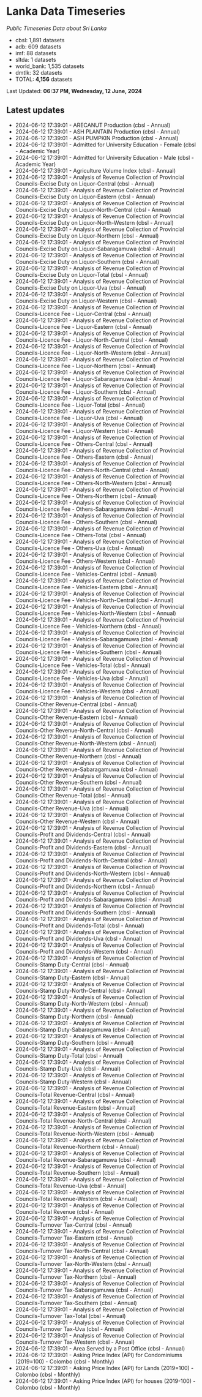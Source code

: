 # Lanka Data Timeseries
*Public Timeseries Data about Sri Lanka*

* cbsl: 1,891 datasets
* adb: 609 datasets
* imf: 88 datasets
* sltda: 1 datasets
* world_bank: 1,535 datasets
* dmtlk: 32 datasets
* TOTAL: **4,156** datasets

Last Updated: **06:37 PM, Wednesday, 12 June, 2024**

## Latest updates

* 2024-06-12 17:39:01 - ARECANUT Production (cbsl - Annual)
* 2024-06-12 17:39:01 - ASH PLANTAIN Production (cbsl - Annual)
* 2024-06-12 17:39:01 - ASH PUMPKIN Production (cbsl - Annual)
* 2024-06-12 17:39:01 - Admitted for University Education - Female (cbsl - Academic Year)
* 2024-06-12 17:39:01 - Admitted for University Education - Male (cbsl - Academic Year)
* 2024-06-12 17:39:01 - Agriculture Volume Index (cbsl - Annual)
* 2024-06-12 17:39:01 - Analysis of Revenue Collection of Provincial Councils-Excise Duty on Liquor-Central (cbsl - Annual)
* 2024-06-12 17:39:01 - Analysis of Revenue Collection of Provincial Councils-Excise Duty on Liquor-Eastern (cbsl - Annual)
* 2024-06-12 17:39:01 - Analysis of Revenue Collection of Provincial Councils-Excise Duty on Liquor-North-Central (cbsl - Annual)
* 2024-06-12 17:39:01 - Analysis of Revenue Collection of Provincial Councils-Excise Duty on Liquor-North-Western (cbsl - Annual)
* 2024-06-12 17:39:01 - Analysis of Revenue Collection of Provincial Councils-Excise Duty on Liquor-Northern (cbsl - Annual)
* 2024-06-12 17:39:01 - Analysis of Revenue Collection of Provincial Councils-Excise Duty on Liquor-Sabaragamuwa (cbsl - Annual)
* 2024-06-12 17:39:01 - Analysis of Revenue Collection of Provincial Councils-Excise Duty on Liquor-Southern (cbsl - Annual)
* 2024-06-12 17:39:01 - Analysis of Revenue Collection of Provincial Councils-Excise Duty on Liquor-Total (cbsl - Annual)
* 2024-06-12 17:39:01 - Analysis of Revenue Collection of Provincial Councils-Excise Duty on Liquor-Uva (cbsl - Annual)
* 2024-06-12 17:39:01 - Analysis of Revenue Collection of Provincial Councils-Excise Duty on Liquor-Western (cbsl - Annual)
* 2024-06-12 17:39:01 - Analysis of Revenue Collection of Provincial Councils-Licence Fee - Liquor-Central (cbsl - Annual)
* 2024-06-12 17:39:01 - Analysis of Revenue Collection of Provincial Councils-Licence Fee - Liquor-Eastern (cbsl - Annual)
* 2024-06-12 17:39:01 - Analysis of Revenue Collection of Provincial Councils-Licence Fee - Liquor-North-Central (cbsl - Annual)
* 2024-06-12 17:39:01 - Analysis of Revenue Collection of Provincial Councils-Licence Fee - Liquor-North-Western (cbsl - Annual)
* 2024-06-12 17:39:01 - Analysis of Revenue Collection of Provincial Councils-Licence Fee - Liquor-Northern (cbsl - Annual)
* 2024-06-12 17:39:01 - Analysis of Revenue Collection of Provincial Councils-Licence Fee - Liquor-Sabaragamuwa (cbsl - Annual)
* 2024-06-12 17:39:01 - Analysis of Revenue Collection of Provincial Councils-Licence Fee - Liquor-Southern (cbsl - Annual)
* 2024-06-12 17:39:01 - Analysis of Revenue Collection of Provincial Councils-Licence Fee - Liquor-Total (cbsl - Annual)
* 2024-06-12 17:39:01 - Analysis of Revenue Collection of Provincial Councils-Licence Fee - Liquor-Uva (cbsl - Annual)
* 2024-06-12 17:39:01 - Analysis of Revenue Collection of Provincial Councils-Licence Fee - Liquor-Western (cbsl - Annual)
* 2024-06-12 17:39:01 - Analysis of Revenue Collection of Provincial Councils-Licence Fee - Others-Central (cbsl - Annual)
* 2024-06-12 17:39:01 - Analysis of Revenue Collection of Provincial Councils-Licence Fee - Others-Eastern (cbsl - Annual)
* 2024-06-12 17:39:01 - Analysis of Revenue Collection of Provincial Councils-Licence Fee - Others-North-Central (cbsl - Annual)
* 2024-06-12 17:39:01 - Analysis of Revenue Collection of Provincial Councils-Licence Fee - Others-North-Western (cbsl - Annual)
* 2024-06-12 17:39:01 - Analysis of Revenue Collection of Provincial Councils-Licence Fee - Others-Northern (cbsl - Annual)
* 2024-06-12 17:39:01 - Analysis of Revenue Collection of Provincial Councils-Licence Fee - Others-Sabaragamuwa (cbsl - Annual)
* 2024-06-12 17:39:01 - Analysis of Revenue Collection of Provincial Councils-Licence Fee - Others-Southern (cbsl - Annual)
* 2024-06-12 17:39:01 - Analysis of Revenue Collection of Provincial Councils-Licence Fee - Others-Total (cbsl - Annual)
* 2024-06-12 17:39:01 - Analysis of Revenue Collection of Provincial Councils-Licence Fee - Others-Uva (cbsl - Annual)
* 2024-06-12 17:39:01 - Analysis of Revenue Collection of Provincial Councils-Licence Fee - Others-Western (cbsl - Annual)
* 2024-06-12 17:39:01 - Analysis of Revenue Collection of Provincial Councils-Licence Fee - Vehicles-Central (cbsl - Annual)
* 2024-06-12 17:39:01 - Analysis of Revenue Collection of Provincial Councils-Licence Fee - Vehicles-Eastern (cbsl - Annual)
* 2024-06-12 17:39:01 - Analysis of Revenue Collection of Provincial Councils-Licence Fee - Vehicles-North-Central (cbsl - Annual)
* 2024-06-12 17:39:01 - Analysis of Revenue Collection of Provincial Councils-Licence Fee - Vehicles-North-Western (cbsl - Annual)
* 2024-06-12 17:39:01 - Analysis of Revenue Collection of Provincial Councils-Licence Fee - Vehicles-Northern (cbsl - Annual)
* 2024-06-12 17:39:01 - Analysis of Revenue Collection of Provincial Councils-Licence Fee - Vehicles-Sabaragamuwa (cbsl - Annual)
* 2024-06-12 17:39:01 - Analysis of Revenue Collection of Provincial Councils-Licence Fee - Vehicles-Southern (cbsl - Annual)
* 2024-06-12 17:39:01 - Analysis of Revenue Collection of Provincial Councils-Licence Fee - Vehicles-Total (cbsl - Annual)
* 2024-06-12 17:39:01 - Analysis of Revenue Collection of Provincial Councils-Licence Fee - Vehicles-Uva (cbsl - Annual)
* 2024-06-12 17:39:01 - Analysis of Revenue Collection of Provincial Councils-Licence Fee - Vehicles-Western (cbsl - Annual)
* 2024-06-12 17:39:01 - Analysis of Revenue Collection of Provincial Councils-Other Revenue-Central (cbsl - Annual)
* 2024-06-12 17:39:01 - Analysis of Revenue Collection of Provincial Councils-Other Revenue-Eastern (cbsl - Annual)
* 2024-06-12 17:39:01 - Analysis of Revenue Collection of Provincial Councils-Other Revenue-North-Central (cbsl - Annual)
* 2024-06-12 17:39:01 - Analysis of Revenue Collection of Provincial Councils-Other Revenue-North-Western (cbsl - Annual)
* 2024-06-12 17:39:01 - Analysis of Revenue Collection of Provincial Councils-Other Revenue-Northern (cbsl - Annual)
* 2024-06-12 17:39:01 - Analysis of Revenue Collection of Provincial Councils-Other Revenue-Sabaragamuwa (cbsl - Annual)
* 2024-06-12 17:39:01 - Analysis of Revenue Collection of Provincial Councils-Other Revenue-Southern (cbsl - Annual)
* 2024-06-12 17:39:01 - Analysis of Revenue Collection of Provincial Councils-Other Revenue-Total (cbsl - Annual)
* 2024-06-12 17:39:01 - Analysis of Revenue Collection of Provincial Councils-Other Revenue-Uva (cbsl - Annual)
* 2024-06-12 17:39:01 - Analysis of Revenue Collection of Provincial Councils-Other Revenue-Western (cbsl - Annual)
* 2024-06-12 17:39:01 - Analysis of Revenue Collection of Provincial Councils-Profit and Dividends-Central (cbsl - Annual)
* 2024-06-12 17:39:01 - Analysis of Revenue Collection of Provincial Councils-Profit and Dividends-Eastern (cbsl - Annual)
* 2024-06-12 17:39:01 - Analysis of Revenue Collection of Provincial Councils-Profit and Dividends-North-Central (cbsl - Annual)
* 2024-06-12 17:39:01 - Analysis of Revenue Collection of Provincial Councils-Profit and Dividends-North-Western (cbsl - Annual)
* 2024-06-12 17:39:01 - Analysis of Revenue Collection of Provincial Councils-Profit and Dividends-Northern (cbsl - Annual)
* 2024-06-12 17:39:01 - Analysis of Revenue Collection of Provincial Councils-Profit and Dividends-Sabaragamuwa (cbsl - Annual)
* 2024-06-12 17:39:01 - Analysis of Revenue Collection of Provincial Councils-Profit and Dividends-Southern (cbsl - Annual)
* 2024-06-12 17:39:01 - Analysis of Revenue Collection of Provincial Councils-Profit and Dividends-Total (cbsl - Annual)
* 2024-06-12 17:39:01 - Analysis of Revenue Collection of Provincial Councils-Profit and Dividends-Uva (cbsl - Annual)
* 2024-06-12 17:39:01 - Analysis of Revenue Collection of Provincial Councils-Profit and Dividends-Western (cbsl - Annual)
* 2024-06-12 17:39:01 - Analysis of Revenue Collection of Provincial Councils-Stamp Duty-Central (cbsl - Annual)
* 2024-06-12 17:39:01 - Analysis of Revenue Collection of Provincial Councils-Stamp Duty-Eastern (cbsl - Annual)
* 2024-06-12 17:39:01 - Analysis of Revenue Collection of Provincial Councils-Stamp Duty-North-Central (cbsl - Annual)
* 2024-06-12 17:39:01 - Analysis of Revenue Collection of Provincial Councils-Stamp Duty-North-Western (cbsl - Annual)
* 2024-06-12 17:39:01 - Analysis of Revenue Collection of Provincial Councils-Stamp Duty-Northern (cbsl - Annual)
* 2024-06-12 17:39:01 - Analysis of Revenue Collection of Provincial Councils-Stamp Duty-Sabaragamuwa (cbsl - Annual)
* 2024-06-12 17:39:01 - Analysis of Revenue Collection of Provincial Councils-Stamp Duty-Southern (cbsl - Annual)
* 2024-06-12 17:39:01 - Analysis of Revenue Collection of Provincial Councils-Stamp Duty-Total (cbsl - Annual)
* 2024-06-12 17:39:01 - Analysis of Revenue Collection of Provincial Councils-Stamp Duty-Uva (cbsl - Annual)
* 2024-06-12 17:39:01 - Analysis of Revenue Collection of Provincial Councils-Stamp Duty-Western (cbsl - Annual)
* 2024-06-12 17:39:01 - Analysis of Revenue Collection of Provincial Councils-Total Revenue-Central (cbsl - Annual)
* 2024-06-12 17:39:01 - Analysis of Revenue Collection of Provincial Councils-Total Revenue-Eastern (cbsl - Annual)
* 2024-06-12 17:39:01 - Analysis of Revenue Collection of Provincial Councils-Total Revenue-North-Central (cbsl - Annual)
* 2024-06-12 17:39:01 - Analysis of Revenue Collection of Provincial Councils-Total Revenue-North-Western (cbsl - Annual)
* 2024-06-12 17:39:01 - Analysis of Revenue Collection of Provincial Councils-Total Revenue-Northern (cbsl - Annual)
* 2024-06-12 17:39:01 - Analysis of Revenue Collection of Provincial Councils-Total Revenue-Sabaragamuwa (cbsl - Annual)
* 2024-06-12 17:39:01 - Analysis of Revenue Collection of Provincial Councils-Total Revenue-Southern (cbsl - Annual)
* 2024-06-12 17:39:01 - Analysis of Revenue Collection of Provincial Councils-Total Revenue-Uva (cbsl - Annual)
* 2024-06-12 17:39:01 - Analysis of Revenue Collection of Provincial Councils-Total Revenue-Western (cbsl - Annual)
* 2024-06-12 17:39:01 - Analysis of Revenue Collection of Provincial Councils-Total Revenue (cbsl - Annual)
* 2024-06-12 17:39:01 - Analysis of Revenue Collection of Provincial Councils-Turnover Tax-Central (cbsl - Annual)
* 2024-06-12 17:39:01 - Analysis of Revenue Collection of Provincial Councils-Turnover Tax-Eastern (cbsl - Annual)
* 2024-06-12 17:39:01 - Analysis of Revenue Collection of Provincial Councils-Turnover Tax-North-Central (cbsl - Annual)
* 2024-06-12 17:39:01 - Analysis of Revenue Collection of Provincial Councils-Turnover Tax-North-Western (cbsl - Annual)
* 2024-06-12 17:39:01 - Analysis of Revenue Collection of Provincial Councils-Turnover Tax-Northern (cbsl - Annual)
* 2024-06-12 17:39:01 - Analysis of Revenue Collection of Provincial Councils-Turnover Tax-Sabaragamuwa (cbsl - Annual)
* 2024-06-12 17:39:01 - Analysis of Revenue Collection of Provincial Councils-Turnover Tax-Southern (cbsl - Annual)
* 2024-06-12 17:39:01 - Analysis of Revenue Collection of Provincial Councils-Turnover Tax-Total (cbsl - Annual)
* 2024-06-12 17:39:01 - Analysis of Revenue Collection of Provincial Councils-Turnover Tax-Uva (cbsl - Annual)
* 2024-06-12 17:39:01 - Analysis of Revenue Collection of Provincial Councils-Turnover Tax-Western (cbsl - Annual)
* 2024-06-12 17:39:01 - Area Served by a Post Office (cbsl - Annual)
* 2024-06-12 17:39:01 - Asking Price Index (API) for Condominiums (2019=100) - Colombo (cbsl - Monthly)
* 2024-06-12 17:39:01 - Asking Price Index (API) for Lands (2019=100) - Colombo (cbsl - Monthly)
* 2024-06-12 17:39:01 - Asking Price Index (API) for houses (2019-100) - Colombo (cbsl - Monthly)